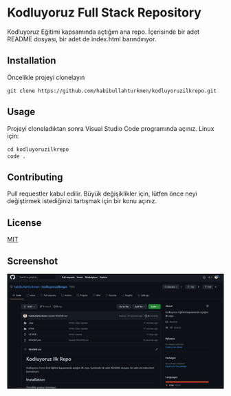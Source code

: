 # Kodluyoruz Full Stack Repository

Kodluyoruz Eğitimi kapsamında açtığım ana repo. İçerisinde bir adet README dosyası, bir adet de index.html barındırıyor.

## Installation

Öncelikle projeyi clonelayın
```
git clone https://github.com/habibullahturkmen/kodluyoruzilkrepo.git
```

## Usage

Projeyi cloneladıktan sonra Visual Studio Code programında açınız.
Linux için:

```
cd kodluyoruzilkrepo
code .
```

## Contributing

Pull requestler kabul edilir. Büyük değişiklikler için, lütfen önce neyi değiştirmek istediğinizi tartışmak için bir konu açınız.

## License

[MIT](https://choosealicense.com/licenses/mit/)

## Screenshot

![Repo Screeenshot](https://github.com/habibullahturkmen/kodluyoruzilkrepo/blob/main/Kodluyoruzilkrepo.png?raw=true)
